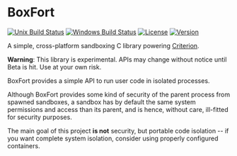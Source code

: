 # BoxFort

[![Unix Build Status](https://api.travis-ci.org/Snaipe/BoxFort.svg?branch=master)](https://travis-ci.org/Snaipe/BoxFort) 
[![Windows Build Status](https://ci.appveyor.com/api/projects/status/github/Snaipe/BoxFort?svg=true&branch=master)](https://ci.appveyor.com/project/Snaipe/BoxFort/branch/master)
[![License](https://img.shields.io/badge/license-MIT-blue.svg?style=flat)](https://github.com/Snaipe/BoxFort/blob/master/LICENSE) 
[![Version](https://img.shields.io/badge/version-experimental-orange.svg?style=flat)](https://github.com/Snaipe/BoxFort/releases) 

A simple, cross-platform sandboxing C library powering [Criterion][criterion].

**Warning**: This library is experimental. APIs may change without notice until Beta is hit. Use at your own risk.

BoxFort provides a simple API to run user code in isolated processes.

Although BoxFort provides some kind of security of the parent process
from spawned sandboxes, a sandbox has by default the same system
permissions and access than its parent, and is hence, without care,
ill-fitted for security purposes.

The main goal of this project **is not** security, but portable code
isolation -- if you want complete system isolation, consider using
properly configured containers.

[criterion]: https://github.com/Snaipe/Criterion
